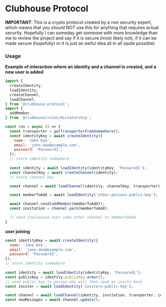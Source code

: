 # Clubhouse Protocol

**IMPORTANT**: This is a crypto protocol created by a non security expert, which means that you should NOT use this for anything that requires actual security. Hopefully I can someday get someone with more knowledge than me to review the project and say if it is secure (most likely not), if it can be made secure (hopefully) or it is just an awful idea all in all (quite possible)

### Usage

**Example of interaction where an identity and a channel is created, and a new user is added**
```javascript
import { 
  createIdentity,
  loadIdentity,
  createChannel,
  loadChannel,
} from '@clubhouse-protocol';
import {
  addMember,
} from '@clubhouse/rules/dictatorship';

const run = async () => {
  const transporter = getTransporterFromSomewhere();
  const identityKey = await createIdentity({
    name: 'John Doe',
    email: 'john.doe@example.com',
    password: 'Password1',
  });
  // store identity somewhere
  
  const identity = await loadIdentity(identityKey, 'Passwrod1');
  const channelKey = await createChannel(identity);
  // store channel key

  const channel = await loadChannel(identity, channelKey, transporter);

  const memberToAdd = await loadIdentity('other-persons-public-key');

  await channel.send(addMember(memberToAdd));
  const invitation = channel.pack(memberToAdd);

  // send invitation over some other channel to memberToAdd
}
```

**user joining**
```javascript
const identityKey = await createIdentity({
  name: 'Jane Doe',
  email: 'jane.doe@example.com',
  password: 'Password1',
});
// store identity somewhere
  
const identity = await loadIdentity(identityKey, 'Passwrod1');
const publicKey = identity.publicKey.armor();
// send public key to person who will then send an invite back
const inviter = await loadIdentity('inviters-public-key');

const channel = await loadChannel(identity, invitation, transporter, inviter);
const newMessages = await channel.update();
```